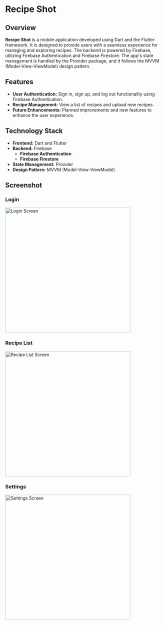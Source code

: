 # Recipe Shot

## Overview

**Recipe Shot** is a mobile application developed using Dart and the Flutter framework. It is designed to provide users with a seamless experience for managing and exploring recipes. The backend is powered by Firebase, utilizing Firebase Authentication and Firebase Firestore. The app's state management is handled by the Provider package, and it follows the MVVM (Model-View-ViewModel) design pattern.

## Features

- **User Authentication:** Sign in, sign up, and log out functionality using Firebase Authentication.
- **Recipe Management:** View a list of recipes and upload new recipes.
- **Future Enhancements:** Planned improvements and new features to enhance the user experience.

## Technology Stack

- **Frontend:** Dart and Flutter
- **Backend:** Firebase
  - **Firebase Authentication**
  - **Firebase Firestore**
- **State Management:** Provider
- **Design Pattern:** MVVM (Model-View-ViewModel)

## Screenshot

### Login

<img src="https://github.com/user-attachments/assets/0d98dcc6-9d5e-40c4-85cc-0a16e0b40f5e" alt="Login Screen" height="400">

### Recipe List

<img src="https://github.com/user-attachments/assets/53946319-9da3-4f3a-bb99-899c3d9a1ad9" alt="Recipe List Screen" height="400">

### Settings

<img src="https://github.com/user-attachments/assets/0f60c405-b945-4640-9007-8c9870b93eaf" alt="Settings Screen" height="400">
